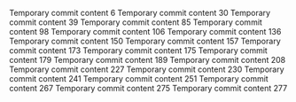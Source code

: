 Temporary commit content 6
Temporary commit content 30
Temporary commit content 39
Temporary commit content 85
Temporary commit content 98
Temporary commit content 106
Temporary commit content 136
Temporary commit content 150
Temporary commit content 157
Temporary commit content 173
Temporary commit content 175
Temporary commit content 179
Temporary commit content 189
Temporary commit content 208
Temporary commit content 227
Temporary commit content 230
Temporary commit content 241
Temporary commit content 251
Temporary commit content 267
Temporary commit content 275
Temporary commit content 277
